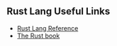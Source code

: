 Rust Lang Useful Links
----------------------

- [Rust Lang Reference](https://doc.rust-lang.org/reference.html)
- [The Rust book](https://doc.rust-lang.org/book/)
